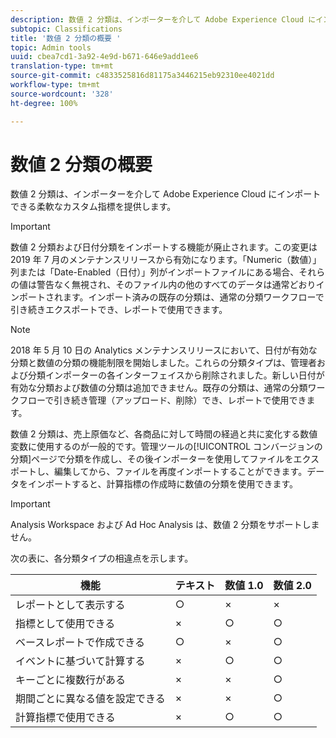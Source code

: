 ```yaml
---
description: 数値 2 分類は、インポーターを介して Adobe Experience Cloud にインポートできる柔軟なカスタム指標を提供します。
subtopic: Classifications
title: '数値 2 分類の概要 '
topic: Admin tools
uuid: cbea7cd1-3a92-4e9d-b671-646e9add1ee6
translation-type: tm+mt
source-git-commit: c4833525816d81175a3446215eb92310ee4021dd
workflow-type: tm+mt
source-wordcount: '328'
ht-degree: 100%

---
```



# 数値 2 分類の概要 

数値 2 分類は、インポーターを介して Adobe Experience Cloud にインポートできる柔軟なカスタム指標を提供します。

>[!IMPORTANT]
>
>数値 2 分類および日付分類をインポートする機能が廃止されます。この変更は 2019 年 7 月のメンテナンスリリースから有効になります。「Numeric（数値）」列または「Date-Enabled（日付）」列がインポートファイルにある場合、それらの値は警告なく無視され、そのファイル内の他のすべてのデータは通常どおりインポートされます。インポート済みの既存の分類は、通常の分類ワークフローで引き続きエクスポートでき、レポートで使用できます。

>[!NOTE]
>
>2018 年 5 月 10 日の Analytics メンテナンスリリースにおいて、日付が有効な分類と数値の分類の機能制限を開始しました。これらの分類タイプは、管理者および分類インポーターの各インターフェイスから削除されました。新しい日付が有効な分類および数値の分類は追加できません。既存の分類は、通常の分類ワークフローで引き続き管理（アップロード、削除）でき、レポートで使用できます。

数値 2 分類は、売上原価など、各商品に対して時間の経過と共に変化する数値変数に使用するのが一般的です。管理ツールの[!UICONTROL コンバージョンの分類]ページで分類を作成し、その後インポーターを使用してファイルをエクスポートし、編集してから、ファイルを再度インポートすることができます。データをインポートすると、計算指標の作成時に数値の分類を使用できます。

>[!IMPORTANT]
>
>Analysis Workspace および Ad Hoc Analysis は、数値 2 分類をサポートしません。

次の表に、各分類タイプの相違点を示します。

| 機能 | テキスト | 数値 1.0 | 数値 2.0 |
|---|---|---|---|
| レポートとして表示する | ○ | × | × |
| 指標として使用できる | × | ○ | ○ |
| ベースレポートで作成できる | ○ | × | ○ |
| イベントに基づいて計算する | × | ○ | ○ |
| キーごとに複数行がある | × | × | ○ |
| 期間ごとに異なる値を設定できる | × | × | ○ |
| 計算指標で使用できる | × | ○ | ○ |

